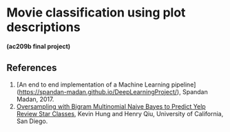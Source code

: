 # Movie classification using plot descriptions
**(ac209b final project)**

## References
1. [An end to end implementation of a Machine Learning pipeline] (https://spandan-madan.github.io/DeepLearningProject/), Spandan Madan, 2017.
2. [Oversampling with Bigram Multinomial Naive Bayes to Predict Yelp Review Star Classes](https://kevin11h.github.io/YelpDatasetChallengeDataScienceAndMachineLearningUCSD/), Kevin Hung and Henry Qiu, University of California, San Diego.